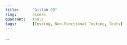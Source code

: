 ```yaml
---
title:      "Gitlab CQ"
ring:       assess
quadrant:   tools
tags:       [Testing, Non-Functional Testing, Tools]
---
```

...